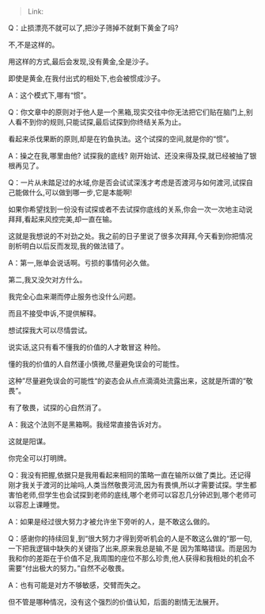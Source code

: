 > Link: 

Q：止损漂亮不就可以了,把沙子筛掉不就剩下黄金了吗? 

不,不是这样的。

用这样的方式,最后会发现,没有黄金,全是沙子。

即使是黄金,在我付出式的相处下,也会被惯成沙子。

A：这个模式下,哪有“惯”。

Q：你文章中的原则对于他人是一个黑箱,现实交往中你无法把它们贴在脑门上,别人看不到你的规则,只能试探,最后试探到你终结关系为止。

看起来杀伐果断的原则,却是在钓鱼执法。这个试探的空间,就是你的“惯”。

A：操之在我,哪里由他? 试探我的底线? 刚开始试、还没来得及探,就已经被抽了银根再见了。

Q：一片从未踏足过的水域,你是否会试试深浅才考虑是否渡河与如何渡河,试探自己能做什么,可以做到哪一步,它是本能啊!

如果你希望找到一份没有试探或者不去试探你底线的关系,你会一次一次地主动说拜拜,看起来风控完美,却一直在输。

这就是我想说的不对劲之处。我之前的日子里说了很多次拜拜,今天看到你把情况剖析明白以后反而发现,我的做法错了。

A：第一,账单会说话啊。亏损的事情何必久做。

第二,我又没欠对方什么。

我完全心血来潮而停止服务也没什么问题。

而且不接受申诉,不提供解释。

想试探我大可以尽情尝试。

说实话,这只有看不懂我的价值的人才敢冒这
种险。

懂的我的价值的人自然谨小慎微,尽量避免误会的可能性。

这种”尽量避免误会的可能性“的姿态会从点点滴滴处流露出来，这就是所谓的“敬畏”。

有了敬畏，试探的心自然消了。

A：我这个法则不是黑箱啊。我经常直接告诉对方。

这就是阳谋。

你完全可以打明牌。

Q：我没有把握,依据只是我用看起来相同的策略一直在输所以做了类比。还记得刚才我关于渡河的比喻吗,人类当然敬畏河流,因为有畏惧,所以才需要试探。学生都害怕老师,但学生也会试探到老师的底线,哪个老师可以容忍几分钟迟到,哪个老师可以容忍上课睡觉。

A：如果是经过很大努力才被允许坐下旁听的人，是不敢这么做的。

Q：感谢你的持续回复,到“很大努力才得到旁听机会的人是不敢这么做的“那一句,一下把我逻辑中缺失的关键指了出来,原来我总是输,不是
因为策略错误。而是因为我和你的差距在于价值不足,我周围的座位不那么珍贵,他人获得和我相处的机会不需要“付出极大的努力。”自然不必敬畏。

A：也有可能是对方不够敏感，交臂而失之。

但不管是哪种情况，没有这个强烈的价值认知，后面的剧情无法展开。
